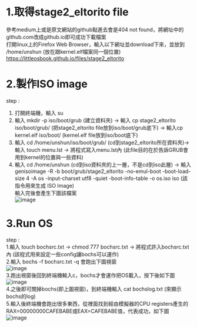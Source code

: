 # 1.取得stage2_eltorito file
參考medium上或是原文網站的github點進去會是404 not found，將網址中的github.com改成github.io即可成功下載檔案  
打開linux上的Firefox Web Browser，輸入以下網址並download下來，並放到 /home/unshun (放在跟kernel.elf檔案同一個位置)  
https://littleosbook.github.io/files/stage2_eltorito  

# 2.製作ISO image 
step :  
1. 打開終端機，輸入 su  
2. 輸入 mkdir -p iso/boot/grub (建立資料夾) -> 輸入 cp stage2_eltorito iso/boot/grub/ (把stage2_eltorito file放到iso/boot/grub底下) -> 輸入cp kernel.elf iso/boot/ (kernel.elf file放到iso/boot底下)  
3. 輸入 cd /home/unshun/iso/boot/grub/ (cd到stage2_eltorito所在資料夾)-> 輸入 touch menu.lst -> 將程式寫入menu.lst內 (此file目的在於告訴GRUB會用到kernel的位置與一些資料)  
4. 輸入 cd /home/unshun (cd到iso資料夾的上一層，不是cd到iso此層) -> 輸入 genisoimage -R -b boot/grub/stage2_eltorito -no-emul-boot -boot-load-size 4 -A os -input-charset utf8 -quiet -boot-info-table -o os.iso iso (該指令用來生成 ISO Image)  
輸入完後會產生下圖該檔案  
![image](https://github.com/unshun0120/use_linux_imp_OS/assets/79517348/1c0fb7c7-0e70-4975-874c-093841b43781)  

# 3.Run OS
step :  
1.輸入 touch bochsrc.txt -> chmod 777 bochsrc.txt -> 將程式許入bochsrc.txt內 (該程式用來設定一些config讓bochs可以運作)    
2.輸入 bochs -f bochsrc.txt -q 會跑出下圖視窗    
![image](https://github.com/unshun0120/use_linux_imp_OS/assets/79517348/2a4f73ad-4339-4c1a-8a2a-8f329a56f458)  
3.跑出視窗後回到終端機輸入c，bochs才會運作把OS載入，按下後如下圖    
![image](https://github.com/unshun0120/use_linux_imp_OS/assets/79517348/4dbce631-587b-4b20-934f-aca18cca928c)  
4.之後即可關掉bochs(即上圖視窗)，到終端機輸入 cat bochslog.txt (來顯示bochs的log)    
5.輸入後終端機會跑出很多東西，從裡面找到經由模擬器的CPU registers產生的RAX=00000000CAFEBABE或EAX=CAFEBABE值，代表成功，如下圖    
![image](https://github.com/unshun0120/use_linux_imp_OS/assets/79517348/e9878488-6333-439d-b50b-587c1e02fbb8)  





